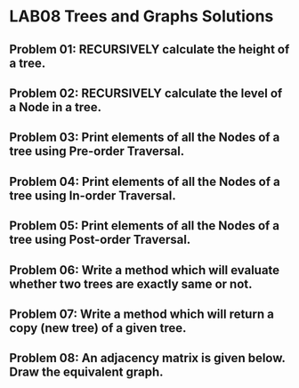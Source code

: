 # LAB08 Trees and Graphs Solutions

## Problem 01: RECURSIVELY calculate the height of a tree.

## Problem 02: RECURSIVELY calculate the level of a Node in a tree.

## Problem 03: Print elements of all the Nodes of a tree using Pre-order Traversal.

## Problem 04: Print elements of all the Nodes of a tree using In-order Traversal.

## Problem 05: Print elements of all the Nodes of a tree using Post-order Traversal.

## Problem 06: Write a method which will evaluate whether two trees are exactly same or not.

## Problem 07: Write a method which will return a copy (new tree) of a given tree.

## Problem 08: An adjacency matrix is given below. Draw the equivalent graph.
